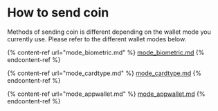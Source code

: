 # How to send coin

Methods of sending coin is different depending on the wallet mode you currently use. Please refer to the different wallet modes below.

{% content-ref url="mode_biometric.md" %}
[mode\_biometric.md](mode\_biometric.md)
{% endcontent-ref %}

{% content-ref url="mode_cardtype.md" %}
[mode\_cardtype.md](mode\_cardtype.md)
{% endcontent-ref %}

{% content-ref url="mode_appwallet.md" %}
[mode\_appwallet.md](mode\_appwallet.md)
{% endcontent-ref %}

